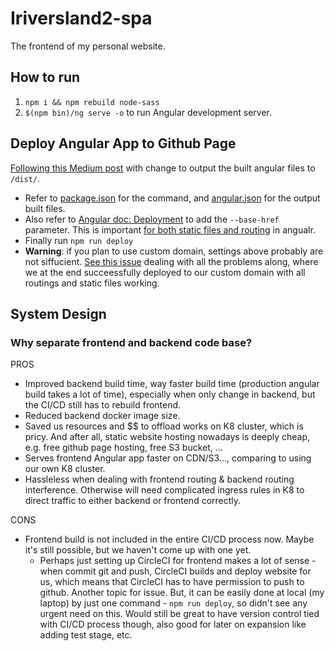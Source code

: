 # Iriversland2-spa
The frontend of my personal website.

## How to run

1. `npm i && npm rebuild node-sass`
1. `$(npm bin)/ng serve -o` to run Angular development server.

## Deploy Angular App to Github Page

[Following this Medium post](https://codeburst.io/deploy-react-to-github-pages-to-create-an-amazing-website-42d8b09cd4d) with change to output the built angular files to `/dist/`. 
- Refer to [package.json](package.json) for the command, and [angular.json](angular.json) for the output built files.
- Also refer to [Angular doc: Deployment](https://angular.io/guide/deployment#deploy-to-github-pages) to add the `--base-href` parameter. This is important [for both static files and routing](https://stackoverflow.com/a/49093627/9814131) in angualr.
- Finally run `npm run deploy`
- **Warning**: if you plan to use custom domain, settings above probably are not siffucient. [See this issue](https://github.com/rivernews/iriversland2-api/issues/13) dealing with all the problems along, where we at the end succeessfully deployed to our custom domain with all routings and static files working.

## System Design

### Why separate frontend and backend code base?

PROS

- Improved backend build time, way faster build time (production angular build takes a lot of time), especially when only change in backend, but the CI/CD still has to rebuild frontend.
- Reduced backend docker image size.
- Saved us resources and $$ to offload works on K8 cluster, which is pricy. And after all, static website hosting nowadays is deeply cheap, e.g. free github page hosting, free S3 bucket, ...
- Serves frontend Angular app faster on CDN/S3..., comparing to using our own K8 cluster.
- Hassleless when dealing with frontend routing & backend routing interference. Otherwise will need complicated ingress rules in K8 to direct traffic to either backend or frontend correctly.

CONS

- Frontend build is not included in the entire CI/CD process now. Maybe it's still possible, but we haven't come up with one yet.
  - Perhaps just setting up CircleCI for frontend makes a lot of sense - when commit git and push, CircleCI builds and deploy website for us, which means that CircleCI has to have permission to push to github. Another topic for issue. But, it can be easily done at local (my laptop) by just one command - `npm run deploy`, so didn't see any urgent need on this. Would still be great to have version control tied with CI/CD process though, also good for later on expansion like adding test stage, etc.